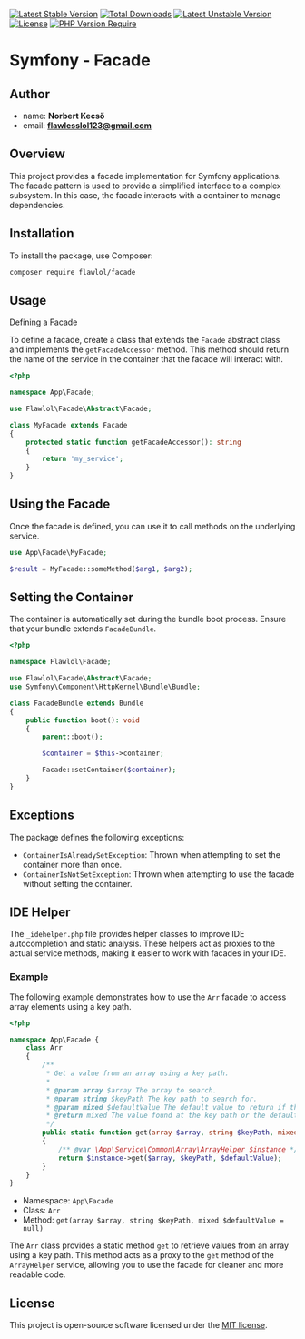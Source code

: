 [![Latest Stable Version](https://poser.pugx.org/flawlol/facade/v)](https://packagist.org/packages/flawlol/facade)
[![Total Downloads](https://poser.pugx.org/flawlol/facade/downloads)](https://packagist.org/packages/flawlol/facade)
[![Latest Unstable Version](https://poser.pugx.org/flawlol/facade/v/unstable)](https://packagist.org/packages/flawlol/facade)
[![License](https://poser.pugx.org/flawlol/facade/license)](https://packagist.org/packages/flawlol/facade)
[![PHP Version Require](https://poser.pugx.org/flawlol/facade/require/php)](https://packagist.org/packages/flawlol/facade)
# Symfony - Facade

## Author
- name: **Norbert Kecső**
- email: **flawlesslol123@gmail.com**

## Overview

This project provides a facade implementation for Symfony applications. The facade pattern is used to provide a simplified interface to a complex subsystem. In this case, the facade interacts with a container to manage dependencies.

## Installation

To install the package, use Composer:

```bash
composer require flawlol/facade
```

## Usage
Defining a Facade

To define a facade, create a class that extends the `Facade` abstract class and implements the `getFacadeAccessor` method. This method should return the name of the service in the container that the facade will interact with.

```php
<?php

namespace App\Facade;

use Flawlol\Facade\Abstract\Facade;

class MyFacade extends Facade
{
    protected static function getFacadeAccessor(): string
    {
        return 'my_service';
    }
}
```

## Using the Facade
Once the facade is defined, you can use it to call methods on the underlying service.

```php
use App\Facade\MyFacade;

$result = MyFacade::someMethod($arg1, $arg2);
```

## Setting the Container
The container is automatically set during the bundle boot process. Ensure that your bundle extends `FacadeBundle`.
    
```php
<?php

namespace Flawlol\Facade;

use Flawlol\Facade\Abstract\Facade;
use Symfony\Component\HttpKernel\Bundle\Bundle;

class FacadeBundle extends Bundle
{
    public function boot(): void
    {
        parent::boot();

        $container = $this->container;

        Facade::setContainer($container);
    }
}
```

## Exceptions
The package defines the following exceptions:

- `ContainerIsAlreadySetException`: Thrown when attempting to set the container more than once.
- `ContainerIsNotSetException`: Thrown when attempting to use the facade without setting the container.

## IDE Helper
The `_idehelper.php` file provides helper classes to improve IDE autocompletion and static analysis. These helpers act as proxies to the actual service methods, making it easier to work with facades in your IDE.

### Example
The following example demonstrates how to use the `Arr` facade to access array elements using a key path.

```php
<?php

namespace App\Facade {
    class Arr
    {
        /**
         * Get a value from an array using a key path.
         *
         * @param array $array The array to search.
         * @param string $keyPath The key path to search for.
         * @param mixed $defaultValue The default value to return if the key path is not found.
         * @return mixed The value found at the key path or the default value.
         */
        public static function get(array $array, string $keyPath, mixed $defaultValue = null)
        {
            /** @var \App\Service\Common\Array\ArrayHelper $instance */
            return $instance->get($array, $keyPath, $defaultValue);
        }
    }
}
```
- Namespace: `App\Facade`
- Class: `Arr`
- Method: `get(array $array, string $keyPath, mixed $defaultValue = null)`

The `Arr` class provides a static method `get` to retrieve values from an array using a key path. 
This method acts as a proxy to the `get` method of the `ArrayHelper` service, allowing you to use the facade for cleaner and more readable code.


## License
This project is open-source software licensed under the [MIT license](https://opensource.org/licenses/MIT).
